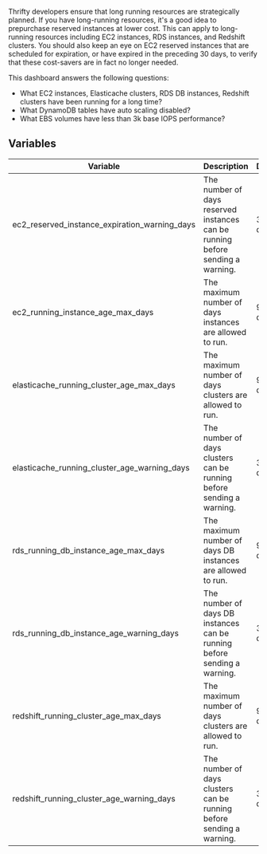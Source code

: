 Thrifty developers ensure that long running resources are strategically planned. If you have long-running resources, it's a good idea to prepurchase reserved instances at lower cost. This can apply to long-running resources including EC2 instances, RDS instances, and Redshift clusters. You should also keep an eye on EC2 reserved instances that are scheduled for expiration, or have expired in the preceding 30 days, to verify that these cost-savers are in fact no longer needed.

This dashboard answers the following questions:

- What EC2 instances, Elasticache clusters, RDS DB instances, Redshift clusters have been running for a long time?
- What DynamoDB tables have auto scaling disabled?
- What EBS volumes have less than 3k base IOPS performance?

## Variables

| Variable                                      | Description                                                                    | Default |
| --------------------------------------------- | ------------------------------------------------------------------------------ | ------- |
| ec2_reserved_instance_expiration_warning_days | The number of days reserved instances can be running before sending a warning. | 30 days |
| ec2_running_instance_age_max_days             | The maximum number of days instances are allowed to run.                       | 90 days |
| elasticache_running_cluster_age_max_days      | The maximum number of days clusters are allowed to run.                        | 90 days |
| elasticache_running_cluster_age_warning_days  | The number of days clusters can be running before sending a warning.           | 30 days |
| rds_running_db_instance_age_max_days          | The maximum number of days DB instances are allowed to run.                    | 90 days |
| rds_running_db_instance_age_warning_days      | The number of days DB instances can be running before sending a warning.       | 30 days |
| redshift_running_cluster_age_max_days         | The maximum number of days clusters are allowed to run.                        | 90 days |
| redshift_running_cluster_age_warning_days     | The number of days clusters can be running before sending a warning.           | 30 days |
